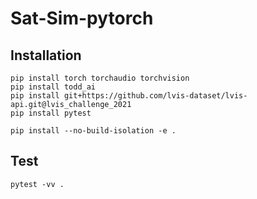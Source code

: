 # Sat-Sim-pytorch

## Installation
```
pip install torch torchaudio torchvision
pip install todd_ai
pip install git+https://github.com/lvis-dataset/lvis-api.git@lvis_challenge_2021
pip install pytest

pip install --no-build-isolation -e .
```

## Test
```
pytest -vv .
```